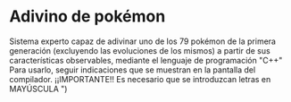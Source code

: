 # Adivino de pokémon

Sistema experto capaz de adivinar uno de los 79 pokémon de la primera generación (excluyendo las evoluciones de los mismos) a partir de sus características observables, mediante el lenguaje de programación "C++"
Para usarlo, seguir indicaciones que se muestran en la pantalla del compilador.
¡¡IMPORTANTE!! Es necesario que se introduzcan letras en MAYÚSCULA ")

